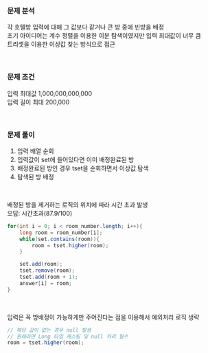 ### 문제 분석
각 호텔방 입력에 대해 그 값보다 같거나 큰 방 중에 빈방을 배정  
초기 아이디어는 계수 정렬을 이용한 이분 탐색이였지만 입력 최대값이 너무 큼  
트리셋을 이용한 이상값 찾는 방식으로 접근  

<br>

### 문제 조건
입력 최대값 1,000,000,000,000  
입력 길이 최대 200,000  

<br>

### 문제 풀이
1. 입력 배열 순회
2. 입력값이 set에 들어있다면 이미 배정완료된 방
3. 배정완료된 방인 경우 tset을 순회하면서 이상값 탐색
4. 탐색된 방 배정

<br>

배정된 방을 제거하는 로직의 위치에 따라 시간 초과 발생  
오답: 시간초과(87.9/100)

```java
for(int i = 0; i < room_number.length; i++){
    long room = room_number[i];
    while(set.contains(room)){
        room = tset.higher(room);
    }

    set.add(room);
    tset.remove(room);
    tset.add(room + 1);
    answer[i] = room;
}
```

<br>

입력은 꼭 방배정이 가능하게만 주어진다는 점을 이용해서 예외처리 로직 생략  
```java
// 해당 값이 없는 경우 null 발생
// 원래라면 Long 타입 캐스팅 및 null 처리 필수
room = tset.higher(room);
```

